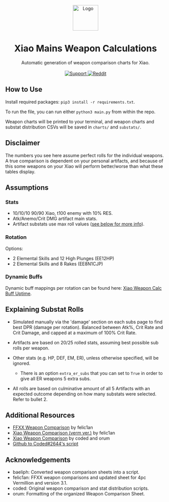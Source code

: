 <br />
<div align="center">
  <a href="https://github.com/othneildrew/Best-README-Template">
    <img src="https://media.discordapp.net/attachments/888517252230570084/888517346963107890/e15e3701f7179ef3f8b83bafe81bac62.png?ex=66b131c3&is=66afe043&hm=0f83e44c970f3d47b57e8094ef2ce832b0c499f921f36d11c79a0533843d0f69&=&format=webp&quality=lossless&width=375&height=375" alt="Logo" width="80" height="80">
  </a>

  <h1 align="center">Xiao Mains Weapon Calculations</h3>

  <p align="center">
    Automatic generation of weapon comparison charts for Xiao.
    <br />
    <br />
    <a href="https://discord.gg/u5QS2tRHm6">
      <img src="https://img.shields.io/discord/805680025776160768?color=4eb9a0&label=.gg%2Fxiao&logo=discord&style=for-the-badge" alt="Support"/>
    </a>
    <a href="https://www.reddit.com/r/XiaoMains/">
      <img src="https://img.shields.io/reddit/subreddit-subscribers/XiaoMains?color=4eb9a0&label=r%2FXiaoMains&logo=reddit&logoColor=%4eb9a0&style=for-the-badge" alt="Reddit"/>
    </a>
    <br />
  </p>
</div>

## How to Use
Install required packages: `pip3 install -r requirements.txt`.

To run the file, you can run either `python3 main.py` from within the repo.

Weapon charts will be printed to your terminal, and weapon charts and substat distribution CSVs will be saved in `charts/` and `substats/`.

## Disclaimer
The numbers you see here assume perfect rolls for the individual weapons. A true comparison is dependent on your personal artifacts, and because of this some weapons on your Xiao will perform better/worse than what these tables display.

## Assumptions

### Stats
- 10/10/10 90/90 Xiao, t100 enemy with 10% RES.
- Atk/Anemo/Crit DMG artifact main stats.
- Artifact substats use max roll values ([see below for more info](#explaining-substat-rolls)).

### Rotation
Options:
- 2 Elemental Skills and 12 High Plunges (EE12HP)
- 2 Elemental Skills and 8 Rakes (EE8N1CJP)

### Dynamic Buffs
Dynamic buff mappings per rotation can be found here: [Xiao Weapon Calc Buff Uptime](https://docs.google.com/spreadsheets/d/1hR4dgRM6P5FHlMLTOh9D11Rcf6e6pj2gG5OM0XpOCrw/edit?usp=sharing).

## Explaining Substat Rolls
- Simulated manually via the 'damage' section on each subs page to find best DPR (damage per rotation). Balanced between Atk%, Crit Rate and Crit Damage, and capped at a maximum of 100% Crit Rate.

- Artifacts are based on 20/25 rolled stats, assuming best possible sub rolls per weapon.

- Other stats (e.g. HP, DEF, EM, ER), unless otherwise specified, will be ignored.
  - There is an option `extra_er_subs` that you can set to `True` in order to give all ER weapons 5 extra subs.

- All rolls are based on culminative amount of all 5 Artifacts with an expected outcome depending on how many substats were selected. Refer to bullet 2.

## Additional Resources
- [FFXX Weapon Comparison](https://docs.google.com/spreadsheets/d/1yeZFgWrXTxAvAVzvES36HXKf5qnwsPt-FS1QSxV3bQY/edit?usp=sharing) by felic1an
- [Xiao Weapon Comparison (verm ver.)](https://docs.google.com/spreadsheets/d/17wSBGoVTChPta3LNMEelSqJcTkX3JS8lo9XWlpeapWU/edit#gid=1335423325) by felic1an
- [Xiao Weapon Comparison](https://docs.google.com/spreadsheets/d/1CunnPmae9K4Zt-uLdI-wkBDVFVQufo5Oz1NSyU-YPA8/edit#gid=1748622433) by coded and orum
- [Github to Coded#2644's script](https://github.com/Codexys/Xiao-Mains-Scripts)

## Acknowledgements
- baeliph: Converted weapon comparison sheets into a script.
- felic1an: FFXX weapon comparisons and updated sheet for 4pc Vermillion and version 3.1.
- coded: Original weapon comparison and stat distribution scripts.
- orum: Formatting of the organized Weapon Comparison Sheet.
